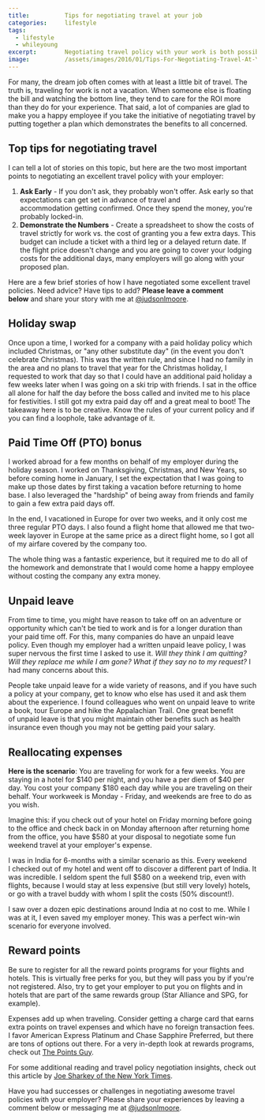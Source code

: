 ```yaml
---
title:			Tips for negotiating travel at your job
categories:		lifestyle
tags:
  - lifestyle
  - whileyoung
excerpt:		Negotiating travel policy with your work is both possible and can be beneficial for all concerned. Read this article for tips and best practices.
image:			/assets/images/2016/01/Tips-For-Negotiating-Travel-At-Your-Job-Featured-Image.jpg
---
```



For many, the dream job often comes with at least a little bit of travel. The truth is, traveling for work is not a vacation. When someone else is floating the bill and watching the bottom line, they tend to care for the ROI more than they do for your experience. That said, a lot of companies are glad to make you a happy employee if you take the initiative of negotiating travel by putting together a plan which demonstrates the benefits to all concerned.

## Top tips for negotiating travel

I can tell a lot of stories on this topic, but here are the two most important points to negotiating an excellent travel policy with your employer:

1. **Ask Early** - If you don't ask, they probably won't offer. Ask early so that expectations can get set in advance of travel and accommodation getting confirmed. Once they spend the money, you're probably locked-in.
2. **Demonstrate the Numbers** - Create a spreadsheet to show the costs of travel strictly for work vs. the cost of granting you a few extra days. This budget can include a ticket with a third leg or a delayed return date. If the flight price doesn't change and you are going to cover your lodging costs for the additional days, many employers will go along with your proposed plan.

Here are a few brief stories of how I have negotiated some excellent travel policies. Need advice? Have tips to add? **Please leave a comment below** and share your story with me at [@judsonlmoore](https://twitter.com/judsonlmoore).

## Holiday swap

Once upon a time, I worked for a company with a paid holiday policy which included Christmas, or "any other substitute day" (in the event you don't celebrate Christmas). This was the written rule, and since I had no family in the area and no plans to travel that year for the Christmas holiday, I requested to work that day so that I could have an additional paid holiday a few weeks later when I was going on a ski trip with friends. I sat in the office all alone for half the day before the boss called and invited me to his place for festivities. I still got my extra paid day off and a great meal to boot! The takeaway here is to be creative. Know the rules of your current policy and if you can find a loophole, take advantage of it.

## Paid Time Off (PTO) bonus

I worked abroad for a few months on behalf of my employer during the holiday season. I worked on Thanksgiving, Christmas, and New Years, so before coming home in January, I set the expectation that I was going to make up those dates by first taking a vacation before returning to home base. I also leveraged the "hardship" of being away from friends and family to gain a few extra paid days off. 

In the end, I vacationed in Europe for over two weeks, and it only cost me three regular PTO days. I also found a flight home that allowed me that two-week layover in Europe at the same price as a direct flight home, so I got all of my airfare covered by the company too. 

The whole thing was a fantastic experience, but it required me to do all of the homework and demonstrate that I would come home a happy employee without costing the company any extra money.

## Unpaid leave

From time to time, you might have reason to take off on an adventure or opportunity which can't be tied to work and is for a longer duration than your paid time off. For this, many companies do have an unpaid leave policy. Even though my employer had a written unpaid leave policy, I was super nervous the first time I asked to use it. *Will they think I am quitting? Will they replace me while I am gone? What if they say no to my request?* I had many concerns about this. 

People take unpaid leave for a wide variety of reasons, and if you have such a policy at your company, get to know who else has used it and ask them about the experience. I found colleagues who went on unpaid leave to write a book, tour Europe and hike the Appalachian Trail. One great benefit of unpaid leave is that you might maintain other benefits such as health insurance even though you may not be getting paid your salary.

## Reallocating expenses

**Here is the scenario**: You are traveling for work for a few weeks. You are staying in a hotel for $140 per night, and you have a per diem of $40 per day. You cost your company $180 each day while you are traveling on their behalf. Your workweek is Monday - Friday, and weekends are free to do as you wish.

Imagine this: if you check out of your hotel on Friday morning before going to the office and check back in on Monday afternoon after returning home from the office, you have $580 at your disposal to negotiate some fun weekend travel at your employer's expense.

I was in India for 6-months with a similar scenario as this. Every weekend I checked out of my hotel and went off to discover a different part of India. It was incredible. I seldom spent the full $580 on a weekend trip, even with flights, because I would stay at less expensive (but still very lovely) hotels, or go with a travel buddy with whom I split the costs (50% discount!).

I saw over a dozen epic destinations around India at no cost to me. While I was at it, I even saved my employer money. This was a perfect win-win scenario for everyone involved.

## Reward points

Be sure to register for all the reward points programs for your flights and hotels. This is virtually free perks for you, but they will pass you by if you're not registered. Also, try to get your employer to put you on flights and in hotels that are part of the same rewards group (Star Alliance and SPG, for example).

Expenses add up when traveling. Consider getting a charge card that earns extra points on travel expenses and which have no foreign transaction fees. I favor American Express Platinum and Chase Sapphire Preferred, but there are tons of options out there. For a very in-depth look at rewards programs, check out [The Points Guy](https://thepointsguy.com/guide/best-starter-travel-rewards-cards/).

For some additional reading and travel policy negotiation insights, check out this article by [Joe Sharkey of the New York Times](http://www.nytimes.com/2012/08/21/business/corporate-travel-policies-can-entice-or-repel-job-seekers.html?_r=0). 

Have you had successes or challenges in negotiating awesome travel policies with your employer? Please share your experiences by leaving a comment below or messaging me at [@judsonlmoore](https://twitter.com/judsonlmoore).